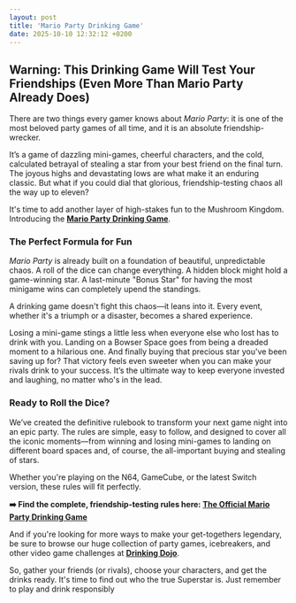 ```yaml
---
layout: post
title: 'Mario Party Drinking Game'
date: 2025-10-10 12:32:12 +0200
---
```


## Warning: This Drinking Game Will Test Your Friendships (Even More Than Mario Party Already Does)

There are two things every gamer knows about _Mario Party_: it is one of the most beloved party games of all time, and it is an absolute friendship-wrecker.

It’s a game of dazzling mini-games, cheerful characters, and the cold, calculated betrayal of stealing a star from your best friend on the final turn. The joyous highs and devastating lows are what make it an enduring classic. But what if you could dial that glorious, friendship-testing chaos all the way up to eleven?

It's time to add another layer of high-stakes fun to the Mushroom Kingdom. Introducing the **[Mario Party Drinking Game](https://drinkingdojo.com/articles/mario-party)**.

### The Perfect Formula for Fun

_Mario Party_ is already built on a foundation of beautiful, unpredictable chaos. A roll of the dice can change everything. A hidden block might hold a game-winning star. A last-minute "Bonus Star" for having the most minigame wins can completely upend the standings.

A drinking game doesn't fight this chaos—it leans into it. Every event, whether it's a triumph or a disaster, becomes a shared experience.

Losing a mini-game stings a little less when everyone else who lost has to drink with you. Landing on a Bowser Space goes from being a dreaded moment to a hilarious one. And finally buying that precious star you've been saving up for? That victory feels even sweeter when you can make your rivals drink to your success. It’s the ultimate way to keep everyone invested and laughing, no matter who's in the lead.

### Ready to Roll the Dice?

We’ve created the definitive rulebook to transform your next game night into an epic party. The rules are simple, easy to follow, and designed to cover all the iconic moments—from winning and losing mini-games to landing on different board spaces and, of course, the all-important buying and stealing of stars.

Whether you're playing on the N64, GameCube, or the latest Switch version, these rules will fit perfectly.

**➡️ Find the complete, friendship-testing rules here: [The Official Mario Party Drinking Game](https://drinkingdojo.com/articles/mario-party)**

And if you're looking for more ways to make your get-togethers legendary, be sure to browse our huge collection of party games, icebreakers, and other video game challenges at **[Drinking Dojo](https://drinkingdojo.com)**.

So, gather your friends (or rivals), choose your characters, and get the drinks ready. It's time to find out who the true Superstar is. Just remember to play and drink responsibly
